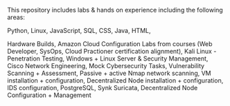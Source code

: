 This repository includes labs & hands on experience including the following areas:

Python,
Linux,
JavaScript,
SQL,
CSS,
Java,
HTML,

Hardware Builds,
Amazon Cloud Configuration Labs from courses (Web Developer, SysOps, Cloud Practioner certification alignment),
Kali Linux - Penetration Testing,
Windows + Linux Server & Security Management,
Cisco Network Engineering,
Mock Cybersecurity Tasks,
Vulnerability Scanning + Assessment,
Passive + active Nmap network scanning,
VM installation + configuration,
Decentralized Node installation + configuration,
IDS configuration,
PostgreSQL,
Synk
Suricata,
Decentralized Node Configuration + Management
